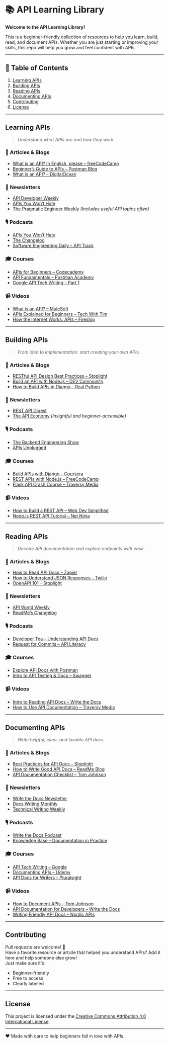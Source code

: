 # 📚 API Learning Library
**Welcome to the API Learning Library!**

This is a beginner-friendly collection of resources to help you learn, build, read, and document APIs. Whether you are just starting or improving your skills, this repo will help you grow and feel confident with APIs.

---

## 🔖 Table of Contents

1. [Learning APIs](#learning-apis)
2. [Building APIs](#building-apis)
3. [Reading APIs](#reading-apis)
4. [Documenting APIs](#documenting-apis)
5. [Contributing](#contributing)
6. [License](#license)

---

## Learning APIs

> *Understand what APIs are and how they work.*

### 📖 Articles & Blogs
- [What is an API? In English, please – freeCodeCamp](https://www.freecodecamp.org/news/what-is-an-api-in-english-please-b880a3214a82/)
- [Beginner’s Guide to APIs – Postman Blog](https://blog.postman.com/a-beginners-guide-to-apis/)
- [What is an API? – DigitalOcean](https://www.digitalocean.com/community/tutorials/what-is-an-api)

### 📰 Newsletters
- [API Developer Weekly](https://apideveloperweekly.com/)
- [APIs You Won’t Hate](https://www.apisyouwonthate.com/newsletter)
- [The Pragmatic Engineer Weekly](https://newsletter.pragmaticengineer.com/) *(Includes useful API topics often)*

### 🎙 Podcasts
- [APIs You Won’t Hate](https://www.apisyouwonthate.com/podcast)
- [The Changelog](https://changelog.com/)
- [Software Engineering Daily – API Track](https://softwareengineeringdaily.com/tag/api/)

### 🎓 Courses
- [APIs for Beginners – Codecademy](https://www.codecademy.com/learn/learn-api-development)
- [API Fundamentals – Postman Academy](https://learning.postman.com/)
- [Google API Tech Writing – Part 1](https://developers.google.com/tech-writing)

### 📹 Videos
- [What is an API? – MuleSoft](https://www.youtube.com/watch?v=s7wmiS2mSXY)
- [APIs Explained for Beginners – Tech With Tim](https://www.youtube.com/watch?v=GZvSYJDk-us)
- [How the Internet Works: APIs – Fireship](https://www.youtube.com/watch?v=WXsD0ZgxjRw)

---

## Building APIs

> *From idea to implementation: start creating your own APIs.*

### 📖 Articles & Blogs
- [RESTful API Design Best Practices – Stoplight](https://stoplight.io/blog/rest-api-design-best-practices/)
- [Build an API with Node.js – DEV Community](https://dev.to/fraserxu/how-to-build-a-rest-api-with-node-js-express-and-mongodb-2m6f)
- [How to Build APIs in Django – Real Python](https://realpython.com/django-rest-framework-quick-start/)

### 📰 Newsletters
- [REST API Digest](https://restfulapi.net/newsletter/)
- [The API Economy](https://newsletter.theapieconomy.com/) *(Insightful and beginner-accessible)*

### 🎙 Podcasts
- [The Backend Engineering Show](https://backendengineering.show/)
- [APIs Unplugged](https://developer.mulesoft.com/podcast/)

### 🎓 Courses
- [Build APIs with Django – Coursera](https://www.coursera.org/learn/django-apis)
- [REST APIs with Node.js – FreeCodeCamp](https://www.freecodecamp.org/news/building-a-simple-api-with-express-js/)
- [Flask API Crash Course – Traversy Media](https://www.youtube.com/watch?v=Qr4QMBUPxWo)

### 📹 Videos
- [How to Build a REST API – Web Dev Simplified](https://www.youtube.com/watch?v=l8WPWK9mS5M)
- [Node.js REST API Tutorial – Net Ninja](https://www.youtube.com/watch?v=2JkgY7n4f5o)

---

## Reading APIs

> *Decode API documentation and explore endpoints with ease.*

### 📖 Articles & Blogs
- [How to Read API Docs – Zapier](https://zapier.com/blog/api-glossary/)
- [How to Understand JSON Responses – Twilio](https://www.twilio.com/blog/2017/10/understanding-json.html)
- [OpenAPI 101 – Stoplight](https://stoplight.io/open-api/)

### 📰 Newsletters
- [API World Weekly](https://apiworld.co/newsletter)
- [ReadMe’s Changelog](https://readme.com/changelog)

### 🎙 Podcasts
- [Developer Tea – Understanding API Docs](https://developertea.simplecast.com/)
- [Request for Commits – API Literacy](https://changelog.com/rfc)

### 🎓 Courses
- [Explore API Docs with Postman](https://learning.postman.com/)
- [Intro to API Testing & Docs – Swagger](https://swagger.io/resources/webinars/)

### 📹 Videos
- [Intro to Reading API Docs – Write the Docs](https://www.youtube.com/watch?v=FzvK5uuakiI)
- [How to Use API Documentation – Traversy Media](https://www.youtube.com/watch?v=GZvSYJDk-us)

---

## Documenting APIs

> *Write helpful, clear, and lovable API docs.*

### 📖 Articles & Blogs
- [Best Practices for API Docs – Stoplight](https://stoplight.io/blog/api-documentation-best-practices/)
- [How to Write Good API Docs – ReadMe Blog](https://readme.com/blog/how-to-write-api-documentation/)
- [API Documentation Checklist – Tom Johnson](https://idratherbewriting.com/learnapidoc/docapis_documenting_your_api.html)

### 📰 Newsletters
- [Write the Docs Newsletter](https://www.writethedocs.org/newsletter/)
- [Docs Writing Monthly](https://www.docswritingmonthly.com/)
- [Technical Writing Weekly](https://technicalwritingweekly.com/)

### 🎙 Podcasts
- [Write the Docs Podcast](https://www.writethedocs.org/podcast/)
- [Knowledge Base – Documentation in Practice](https://knowledgebase.simplecast.com/)

### 🎓 Courses
- [API Tech Writing – Google](https://developers.google.com/tech-writing)
- [Documenting APIs – Udemy](https://www.udemy.com/course/documenting-apis/)
- [API Docs for Writers – Pluralsight](https://www.pluralsight.com/courses/api-documentation)

### 📹 Videos
- [How to Document APIs – Tom Johnson](https://www.youtube.com/watch?v=WMdGgVfQe6E)
- [API Documentation for Developers – Write the Docs](https://www.youtube.com/watch?v=rW5zNn3vFIc)
- [Writing Friendly API Docs – Nordic APIs](https://www.youtube.com/watch?v=GGeMbRUUKI0)

---

## Contributing

Pull requests are welcome! 💬  
Have a favorite resource or article that helped you understand APIs? Add it here and help someone else grow!  
Just make sure it's:
- Beginner-friendly
- Free to access
- Clearly labeled

---

## License

This project is licensed under the [Creative Commons Attribution 4.0 International License](https://creativecommons.org/licenses/by/4.0/).


---

❤️ Made with care to help beginners fall in love with APIs.
